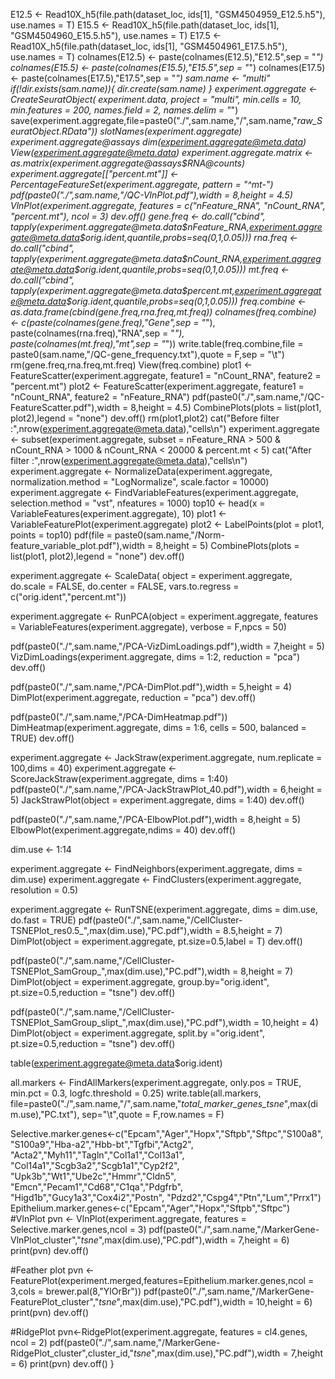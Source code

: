 E12.5 <- Read10X_h5(file.path(dataset_loc, ids[1], "GSM4504959_E12.5.h5"), use.names = T)
E15.5 <- Read10X_h5(file.path(dataset_loc, ids[1], "GSM4504960_E15.5.h5"), use.names = T)
E17.5 <- Read10X_h5(file.path(dataset_loc, ids[1], "GSM4504961_E17.5.h5"), use.names = T)
colnames(E12.5) <- paste(colnames(E12.5),"E12.5",sep = "_")
colnames(E15.5) <- paste(colnames(E15.5),"E15.5",sep = "_")
colnames(E17.5) <- paste(colnames(E17.5),"E17.5",sep = "_")
sam.name <- "multi"
if(!dir.exists(sam.name)){
  dir.create(sam.name)
}
experiment.aggregate <- CreateSeuratObject(
  experiment.data,
  project = "multi", 
  min.cells = 10,
  min.features = 200,
  names.field = 2,
  names.delim = "_")
save(experiment.aggregate,file=paste0("./",sam.name,"/",sam.name,"_raw_SeuratObject.RData"))
slotNames(experiment.aggregate)
experiment.aggregate@assays
dim(experiment.aggregate@meta.data)
View(experiment.aggregate@meta.data)
experiment.aggregate.matrix <- as.matrix(experiment.aggregate@assays$RNA@counts)
experiment.aggregate[["percent.mt"]] <- PercentageFeatureSet(experiment.aggregate, 
                                                             pattern = "^mt-")
pdf(paste0("./",sam.name,"/QC-VlnPlot.pdf"),width = 8,height = 4.5)
VlnPlot(experiment.aggregate, features = c("nFeature_RNA", "nCount_RNA", "percent.mt"), 
        ncol = 3)
dev.off()
gene.freq <- do.call("cbind", tapply(experiment.aggregate@meta.data$nFeature_RNA,experiment.aggregate@meta.data$orig.ident,quantile,probs=seq(0,1,0.05)))
rna.freq <- do.call("cbind", tapply(experiment.aggregate@meta.data$nCount_RNA,experiment.aggregate@meta.data$orig.ident,quantile,probs=seq(0,1,0.05)))
mt.freq <- do.call("cbind", tapply(experiment.aggregate@meta.data$percent.mt,experiment.aggregate@meta.data$orig.ident,quantile,probs=seq(0,1,0.05)))
freq.combine <- as.data.frame(cbind(gene.freq,rna.freq,mt.freq))
colnames(freq.combine) <- c(paste(colnames(gene.freq),"Gene",sep = "_"),
                            paste(colnames(rna.freq),"RNA",sep = "_"),
                            paste(colnames(mt.freq),"mt",sep = "_"))
write.table(freq.combine,file = paste0(sam.name,"/QC-gene_frequency.txt"),quote = F,sep = "\t")
rm(gene.freq,rna.freq,mt.freq)
View(freq.combine)
plot1 <- FeatureScatter(experiment.aggregate, feature1 = "nCount_RNA", feature2 = "percent.mt")
plot2 <- FeatureScatter(experiment.aggregate, feature1 = "nCount_RNA", feature2 = "nFeature_RNA")
pdf(paste0("./",sam.name,"/QC-FeatureScatter.pdf"),width = 8,height = 4.5)
CombinePlots(plots = list(plot1, plot2),legend = "none")
dev.off()
rm(plot1,plot2)
cat("Before filter :",nrow(experiment.aggregate@meta.data),"cells\n")
experiment.aggregate <- subset(experiment.aggregate, 
                               subset = 
                                 nFeature_RNA > 500 & 
                                 nCount_RNA > 1000 & 
                                 nCount_RNA < 20000 &
                                 percent.mt < 5)
cat("After filter :",nrow(experiment.aggregate@meta.data),"cells\n")
experiment.aggregate <- NormalizeData(experiment.aggregate, 
                                      normalization.method = "LogNormalize",
                                      scale.factor = 10000)
experiment.aggregate <- FindVariableFeatures(experiment.aggregate, 
                                             selection.method = "vst",
                                             nfeatures = 1000)
top10 <- head(x = VariableFeatures(experiment.aggregate), 10)
plot1 <- VariableFeaturePlot(experiment.aggregate)
plot2 <- LabelPoints(plot = plot1, points = top10)
pdf(file = paste0(sam.name,"/Norm-feature_variable_plot.pdf"),width = 8,height = 5)
CombinePlots(plots = list(plot1, plot2),legend = "none")
dev.off()

experiment.aggregate <- ScaleData(
  object = experiment.aggregate,
  do.scale = FALSE,
  do.center = FALSE,
  vars.to.regress = c("orig.ident","percent.mt"))

experiment.aggregate <- RunPCA(object = experiment.aggregate, 
                               features = VariableFeatures(experiment.aggregate),
                               verbose = F,npcs = 50)

pdf(paste0("./",sam.name,"/PCA-VizDimLoadings.pdf"),width = 7,height = 5)
VizDimLoadings(experiment.aggregate, dims = 1:2, reduction = "pca")
dev.off()

pdf(paste0("./",sam.name,"/PCA-DimPlot.pdf"),width = 5,height = 4)
DimPlot(experiment.aggregate, reduction = "pca")
dev.off()

pdf(paste0("./",sam.name,"/PCA-DimHeatmap.pdf"))
DimHeatmap(experiment.aggregate, dims = 1:6, cells = 500, balanced = TRUE)
dev.off()

experiment.aggregate <- JackStraw(experiment.aggregate, num.replicate = 100,dims = 40)
experiment.aggregate <- ScoreJackStraw(experiment.aggregate, dims = 1:40)
pdf(paste0("./",sam.name,"/PCA-JackStrawPlot_40.pdf"),width = 6,height = 5)
JackStrawPlot(object = experiment.aggregate, dims = 1:40)
dev.off()

pdf(paste0("./",sam.name,"/PCA-ElbowPlot.pdf"),width = 8,height = 5)
ElbowPlot(experiment.aggregate,ndims = 40)
dev.off()

dim.use <- 1:14

experiment.aggregate <- FindNeighbors(experiment.aggregate, dims = dim.use)
experiment.aggregate <- FindClusters(experiment.aggregate, resolution = 0.5)

experiment.aggregate <- RunTSNE(experiment.aggregate, dims = dim.use, 
                                do.fast = TRUE)
pdf(paste0("./",sam.name,"/CellCluster-TSNEPlot_res0.5_",max(dim.use),"PC.pdf"),width = 8.5,height = 7)
DimPlot(object = experiment.aggregate, pt.size=0.5,label = T) 
dev.off()

pdf(paste0("./",sam.name,"/CellCluster-TSNEPlot_SamGroup_",max(dim.use),"PC.pdf"),width = 8,height = 7)
DimPlot(object = experiment.aggregate, 
        group.by="orig.ident", 
        pt.size=0.5,reduction = "tsne")
dev.off()

pdf(paste0("./",sam.name,"/CellCluster-TSNEPlot_SamGroup_slipt_",max(dim.use),"PC.pdf"),width = 10,height = 4)
DimPlot(object = experiment.aggregate, 
        split.by ="orig.ident", 
        pt.size=0.5,reduction = "tsne")
dev.off()

table(experiment.aggregate@meta.data$orig.ident)

all.markers <- FindAllMarkers(experiment.aggregate, only.pos = TRUE, 
                              min.pct = 0.3, logfc.threshold = 0.25)
write.table(all.markers,
            file=paste0("./",sam.name,"/",sam.name,"_total_marker_genes_tsne_",max(dim.use),"PC.txt"),
            sep="\t",quote = F,row.names = F)

Selective.marker.genes<-c("Epcam","Ager","Hopx","Sftpb","Sftpc","S100a8",
                          "S100a9","Hba-a2","Hbb-bt","Tgfbi","Actg2",
                          "Acta2","Myh11","Tagln","Col1a1","Col13a1",
                          "Col14a1","Scgb3a2","Scgb1a1","Cyp2f2",
                          "Upk3b","Wt1","Ube2c","Hmmr","Cldn5",
                          "Emcn","Pecam1","Cd68","C1qa","Pdgfrb",
                          "Higd1b","Gucy1a3","Cox4i2","Postn",
                          "Pdzd2","Cspg4","Ptn","Lum","Prrx1")
Epithelium.marker.genes<-c("Epcam","Ager","Hopx","Sftpb","Sftpc")  
  #VlnPlot
  pvn <- VlnPlot(experiment.aggregate, features = Selective.marker.genes,ncol = 3)
  pdf(paste0("./",sam.name,"/MarkerGene-VlnPlot_cluster","_tsne_",max(dim.use),"PC.pdf"),width = 7,height = 6)
  print(pvn)
  dev.off()
  
  #Feather plot 
  pvn <- FeaturePlot(experiment.merged,features=Epithelium.marker.genes,ncol = 3,cols = brewer.pal(8,"YlOrBr"))
  pdf(paste0("./",sam.name,"/MarkerGene-FeaturePlot_cluster","_tsne_",max(dim.use),"PC.pdf"),width = 10,height = 6)
  print(pvn)
  dev.off()
  
  #RidgePlot
  pvn<-RidgePlot(experiment.aggregate, features = cl4.genes, ncol = 2)
  pdf(paste0("./",sam.name,"/MarkerGene-RidgePlot_cluster",cluster_id,"_tsne_",max(dim.use),"PC.pdf"),width = 7,height = 6)
  print(pvn)
  dev.off()
}
